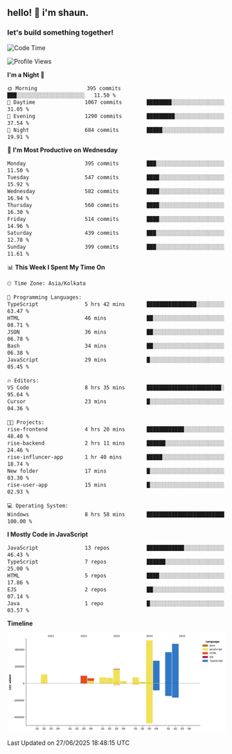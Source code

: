 ## hello! 👋 i'm shaun. 
### let's build something together!
<!--START_SECTION:waka-->
![Code Time](http://img.shields.io/badge/Code%20Time-273%20hrs%2056%20mins-blue)

![Profile Views](http://img.shields.io/badge/Profile%20Views-0-blue)

**I'm a Night 🦉** 

```text
🌞 Morning                395 commits         ███░░░░░░░░░░░░░░░░░░░░░░   11.50 % 
🌆 Daytime                1067 commits        ████████░░░░░░░░░░░░░░░░░   31.05 % 
🌃 Evening                1290 commits        █████████░░░░░░░░░░░░░░░░   37.54 % 
🌙 Night                  684 commits         █████░░░░░░░░░░░░░░░░░░░░   19.91 % 
```
📅 **I'm Most Productive on Wednesday** 

```text
Monday                   395 commits         ███░░░░░░░░░░░░░░░░░░░░░░   11.50 % 
Tuesday                  547 commits         ████░░░░░░░░░░░░░░░░░░░░░   15.92 % 
Wednesday                582 commits         ████░░░░░░░░░░░░░░░░░░░░░   16.94 % 
Thursday                 560 commits         ████░░░░░░░░░░░░░░░░░░░░░   16.30 % 
Friday                   514 commits         ████░░░░░░░░░░░░░░░░░░░░░   14.96 % 
Saturday                 439 commits         ███░░░░░░░░░░░░░░░░░░░░░░   12.78 % 
Sunday                   399 commits         ███░░░░░░░░░░░░░░░░░░░░░░   11.61 % 
```


📊 **This Week I Spent My Time On** 

```text
🕑︎ Time Zone: Asia/Kolkata

💬 Programming Languages: 
TypeScript               5 hrs 42 mins       ████████████████░░░░░░░░░   63.47 % 
HTML                     46 mins             ██░░░░░░░░░░░░░░░░░░░░░░░   08.71 % 
JSON                     36 mins             ██░░░░░░░░░░░░░░░░░░░░░░░   06.78 % 
Bash                     34 mins             ██░░░░░░░░░░░░░░░░░░░░░░░   06.38 % 
JavaScript               29 mins             █░░░░░░░░░░░░░░░░░░░░░░░░   05.45 % 

🔥 Editors: 
VS Code                  8 hrs 35 mins       ████████████████████████░   95.64 % 
Cursor                   23 mins             █░░░░░░░░░░░░░░░░░░░░░░░░   04.36 % 

🐱‍💻 Projects: 
rise-frontend            4 hrs 20 mins       ████████████░░░░░░░░░░░░░   48.40 % 
rise-backend             2 hrs 11 mins       ██████░░░░░░░░░░░░░░░░░░░   24.46 % 
rise-influncer-app       1 hr 40 mins        █████░░░░░░░░░░░░░░░░░░░░   18.74 % 
New folder               17 mins             █░░░░░░░░░░░░░░░░░░░░░░░░   03.30 % 
rise-user-app            15 mins             █░░░░░░░░░░░░░░░░░░░░░░░░   02.93 % 

💻 Operating System: 
Windows                  8 hrs 58 mins       █████████████████████████   100.00 % 
```

**I Mostly Code in JavaScript** 

```text
JavaScript               13 repos            ████████████░░░░░░░░░░░░░   46.43 % 
TypeScript               7 repos             ██████░░░░░░░░░░░░░░░░░░░   25.00 % 
HTML                     5 repos             ████░░░░░░░░░░░░░░░░░░░░░   17.86 % 
EJS                      2 repos             ██░░░░░░░░░░░░░░░░░░░░░░░   07.14 % 
Java                     1 repo              █░░░░░░░░░░░░░░░░░░░░░░░░   03.57 % 
```



**Timeline**

![Lines of Code chart](https://raw.githubusercontent.com/ShaunDaniel/ShaunDaniel/main/assets/bar_graph.png)


 Last Updated on 27/06/2025 18:48:15 UTC
<!--END_SECTION:waka-->
